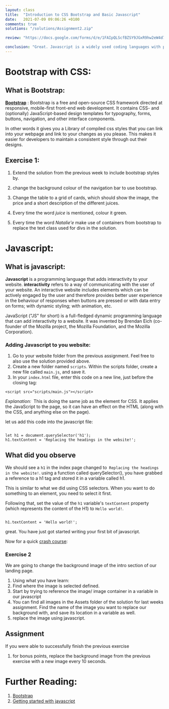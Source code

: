 ```yaml
---
layout: class
title:  "Introduction to CSS Bootstrap and Basic Javascript"
date:   2021-07-09 09:06:26 +0100
comments: true
solutions: "/solutions/Assignment2.zip"

review: "https://docs.google.com/forms/d/e/1FAIpQLScfBZSY9JGxR9hw2eW4d7mIqVzl6_Q3ZIlKwdX42zgrVke1QQ/viewform?embedded=true"

conclusion: "Great. Javascript is a widely used coding languages with plenty of resources around the web. it would be prudent to put some time into using it to modify the website in your past time."
---
```




# Bootstrap with CSS:
## What is Bootstrap:

[**Bootstrap**](https://en.wikipedia.org/wiki/Bootstrap_(front-end_framework)) : Bootstrap is a free and open-source CSS framework directed at responsive, mobile-first front-end web development. It contains CSS- and (optionally) JavaScript-based design templates for typography, forms, buttons, navigation, and other interface components.

In other words it gives you a Library of compiled css styles that you can link into your webpage and link to your changes as you please. This makes it easier for developers to maintain a consistent style through out their designs.

## Exercise 1:
1. Extend the solution from the previous week to include bootstrap styles by.

  1. change the background colour of the navigation bar to use bootstrap.
  1. Change the table to a grid of cards, which should show the image, the price and a short description of the different juices.
  1. Every time the word <em>juice</em> is mentioned, colour it green.
  1. Every time the word <em> Natalie'e </em>
  make use of containers from bootstrap to replace the text class used for divs in the solution.

# Javascript:
## What is javascript:

**Javascript** is a programming language that adds interactivity to your website. **interactivity** refers to  a way of communicating with the user of your website. An interactive website includes elements which can be actively engaged by the user and therefore provides better user experience in the behaviour of responses when buttons are pressed or with data entry on forms; with dynamic styling; with animation, etc.

JavaScript ("JS" for short) is a full-fledged dynamic programming language that can add interactivity to a website. It was invented by Brendan Eich (co-founder of the Mozilla project, the Mozilla Foundation, and the Mozilla Corporation).

### Adding Javascript to you website:
1. Go to your website folder from the previous assignment. Feel free to also use the solution provided above.
1. Create a new folder named `scripts`. Within the scripts folder, create a new file called `main.js`, and save it.
1. In your `index.html` file, enter this code on a new line, just before the closing </body> tag:

  ```
  <script src="scripts/main.js"></script>
  ```

<em>Explanation:</em>  This is doing the same job as the <link> element for CSS. It applies the JavaScript to the page, so it can have an effect on the HTML (along with the CSS, and anything else on the page).

let us add this code into the javascript file:
```

let h1 = document.querySelector('h1');
h1.textContent = 'Replacing the headings in the website!';

```

## What did you observe
We should see a `h1` in the index page changed to` Replacing the headings in the website!`.
using a function called querySelector(), you have grabbed a reference to a h1 tag and stored it in a variable called h1.

This is similar to what we did using CSS selectors. When you want to do something to an element, you need to select it first.

Following that, set the value of the `h1` variable's `textContent` property (which represents the content of the H1) to `Hello world!`.

```

h1.textContent = 'Hello world!';

```

great. You have just got started writing your first bit of javascript.

Now for a quick [crash course](https://developer.mozilla.org/en-US/docs/Learn/Getting_started_with_the_web/JavaScript_basics):

### Exercise 2
We are going to change the background image of the intro section of our landing page.

 1. Using what you have learn:
  1. Find where the image is selected defined.
  1. Start by trying to reference the image/ image container in a variable in our javascript
  1. You can find all images in the Assets folder of the solution for last weeks assignment. Find the name of the image you want to replace our background with, and save its location in a variable as well.
  1. replace the image using javascript.

## Assignment
If you were able to successfully finish the previous exercise
  1. for bonus points, replace the background image from the previous exercise with a new image every 10 seconds.

# Further Reading:
1. [Bootstrap](https://getbootstrap.com/docs/5.0/getting-started/introduction/)
1. [Getting started with javascript](https://developer.mozilla.org/en-US/docs/Learn/Getting_started_with_the_web/JavaScript_basics#adding_a_personalized_welcome_message)

